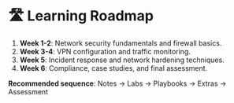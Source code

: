 # 🛣️ Learning Roadmap

1. **Week 1-2**: Network security fundamentals and firewall basics.
2. **Week 3-4**: VPN configuration and traffic monitoring.
3. **Week 5**: Incident response and network hardening techniques.
4. **Week 6**: Compliance, case studies, and final assessment.

**Recommended sequence**: 
Notes → Labs → Playbooks → Extras → Assessment
